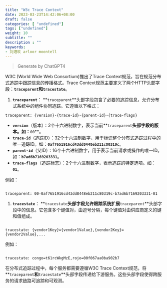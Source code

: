 ```yaml
---
title: "W3c Trace Context"
date: 2023-03-23T14:42:06+08:00
draft: false
categories: [ "undefined"]
tags: ["undefined"]
weight: 10
subtitle: ""
description : ""
keywords:
- 刘港欢 arloor moontell
---
```


> Generate by ChatGPT4

W3C (World Wide Web Consortium)推出了Trace Context规范，旨在规范分布式追踪中跟踪信息的传播格式。Trace Context规范主要定义了两个HTTP头部字段：**`traceparent`**和**`tracestate`**。

1. **`traceparent`**：
**`traceparent`**头部字段包含了必要的追踪信息，允许分布式系统中的组件协同追踪。它遵循以下格式：

```
traceparent: {version}-{trace-id}-{parent-id}-{trace-flags}
```

- **`version`**（版本）：2个十六进制数字，表示当前**`traceparent`**头部字段的版本。如：**`00`**。
- **`trace-id`**（追踪ID）：32个十六进制数字，用于标识整个分布式追踪过程中的唯一追踪ID。如：**`0af7651916cd43dd8448eb211c80319c`**。
- **`parent-id`**（父ID）：16个十六进制数字，用于表示当前请求或操作的唯一ID。如：**`b7ad6b7169203331`**。
- **`trace-flags`**（追踪标志）：2个十六进制数字，表示追踪的特定选项。如：**`01`**。

例如：

```

traceparent: 00-0af7651916cd43dd8448eb211c80319c-b7ad6b7169203331-01

```

1. **`tracestate`**：
**`tracestate`**头部字段允许跟踪系统扩展**`traceparent`**头部字段中的信息。它包含多个键值对，由逗号分隔，每个键值对由供应商定义的键和值组成。

```

tracestate: {vendor1Key}={vendor1Value},{vendor2Key}={vendor2Value},...

```

例如：

```

tracestate: congo=t61rcWkgMzE,rojo=00f067aa0ba902b7

```

在分布式追踪过程中，每个服务都需要遵循W3C Trace Context规范，将**`traceparent`**和**`tracestate`**头部字段传递给下游服务。这些头部字段使得跨服务的请求链路可追踪和可观测。